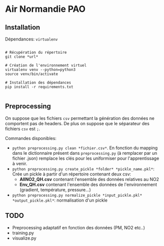 # Air Normandie PAO

## Installation

Dépendances: `virtualenv`
``` shell

# Récupération du répertoire
git clone *url*

# Création de l'environnement virtuel
virtualenv venv --python=python3
source venv/bin/activate 

# Installation des dépendances
pip install -r requirements.txt


```

## Preprocessing

On suppose que les fichiers `csv` permettant la génération des données ne comportent pas de headers. De plus on suppose 
que le séparateur des fichiers `csv` est `;`.

Commandes disponibles:
- `python preprocessing.py clean *fichier.csv*`. En fonction du mapping dans le dictionnaire présent dans `preprocessing.py` 
(à remplacer par un fichier .json) remplace les clés pour les uniformiser pour l'apprentissage à venir.
- `python preprocessing.py create_pickle *folder* *pickle_name.pkl*`: Crée un pickle à partir d'un répertoire contenant deux csv:
    - **AllNO2_QH.csv** contenant l'ensemble des données relatives au NO2
    - **Env_QH.csv** contenant l'ensemble des données de l'environnement (gradient, température, pressure...)
- `python preprocessing.py normalize_pickle *input_pickle.pkl* *output_pickle.pkl*`: normalisation d'un pickle
    
## TODO

- Preprocessing adaptatif en fonction des données (PM, NO2 etc..)
- training.py
- visualize.py
